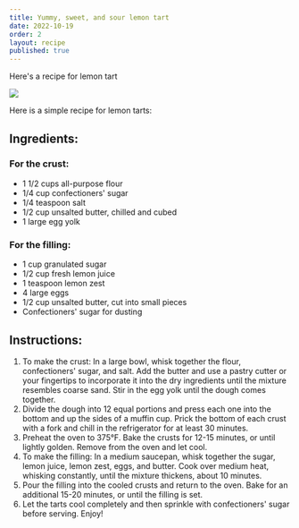 ```yaml
---
title: Yummy, sweet, and sour lemon tart
date: 2022-10-19
order: 2
layout: recipe
published: true
---
```

H﻿ere's a recipe for lemon tart

![](../uploads/dall·e-2023-02-10-15.18.08-give-me-a-professional-photograph-for-a-lemon-tart-segment-for-a-dessert-cookbook.png)

Here is a simple recipe for lemon tarts:

## Ingredients:

### For the crust:

* 1 1/2 cups all-purpose flour
* 1/4 cup confectioners' sugar
* 1/4 teaspoon salt
* 1/2 cup unsalted butter, chilled and cubed
* 1 large egg yolk

### For the filling:

* 1 cup granulated sugar
* 1/2 cup fresh lemon juice
* 1 teaspoon lemon zest
* 4 large eggs
* 1/2 cup unsalted butter, cut into small pieces
* Confectioners' sugar for dusting

## Instructions:

1. To make the crust: In a large bowl, whisk together the flour, confectioners' sugar, and salt. Add the butter and use a pastry cutter or your fingertips to incorporate it into the dry ingredients until the mixture resembles coarse sand. Stir in the egg yolk until the dough comes together.
2. Divide the dough into 12 equal portions and press each one into the bottom and up the sides of a muffin cup. Prick the bottom of each crust with a fork and chill in the refrigerator for at least 30 minutes.
3. Preheat the oven to 375°F. Bake the crusts for 12-15 minutes, or until lightly golden. Remove from the oven and let cool.
4. To make the filling: In a medium saucepan, whisk together the sugar, lemon juice, lemon zest, eggs, and butter. Cook over medium heat, whisking constantly, until the mixture thickens, about 10 minutes.
5. Pour the filling into the cooled crusts and return to the oven. Bake for an additional 15-20 minutes, or until the filling is set.
6. Let the tarts cool completely and then sprinkle with confectioners' sugar before serving. Enjoy!